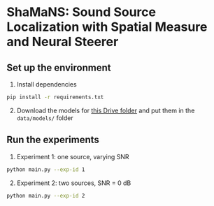 # ShaMaNS: Sound Source Localization with Spatial Measure and Neural Steerer

## Set up the environment

1. Install dependencies
```bash
pip install -r requirements.txt
```

2. Download the models for [this Drive folder](https://drive.google.com/drive/folders/1TNzmW4RWqV4RMq-mVSH2hSedDv3HOtsU?usp=drive_link) and put them in the `data/models/` folder

## Run the experiments

1. Experiment 1: one source, varying SNR
```bash
python main.py --exp-id 1
```

2. Experiment 2: two sources, SNR = 0 dB
```bash
python main.py --exp-id 2
```
